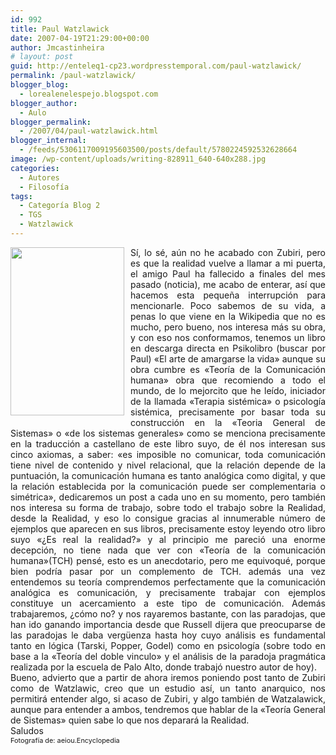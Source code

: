 ```yaml
---
id: 992
title: Paul Watzlawick
date: 2007-04-19T21:29:00+00:00
author: Jmcastinheira
# layout: post
guid: http://enteleq1-cp23.wordpresstemporal.com/paul-watzlawick/
permalink: /paul-watzlawick/
blogger_blog:
  - lorealenelespejo.blogspot.com
blogger_author:
  - Aulo
blogger_permalink:
  - /2007/04/paul-watzlawick.html
blogger_internal:
  - /feeds/5306117009195603500/posts/default/5780224592532628664
image: /wp-content/uploads/writing-828911_640-640x288.jpg
categories:
  - Autores
  - Filosofía
tags:
  - Categoría Blog 2
  - TGS
  - Watzlawick
---
```

<div style="text-align: justify;">
  <a href="http://aeiou.iicm.tugraz.at/aeiou.encyclop.data.image.w/w222383a.jpg"><img class="alignleft" style="margin: 0pt 10px 10px 0pt; float: left; cursor: pointer; width: 182px; height: 269px;" src="http://aeiou.iicm.tugraz.at/aeiou.encyclop.data.image.w/w222383a.jpg" alt="" border="0" /></a>Sí, lo sé, aún no he acabado con Zubiri, pero es que la realidad vuelve a llamar a mi puerta, el amigo Paul ha fallecido a finales del mes pasado (noticia), me acabo de enterar, así que hacemos esta pequeña interrupción para mencionarle. Poco sabemos de su vida, a penas lo que viene en la Wikipedia que no es mucho, pero bueno, nos interesa más su obra, y con eso nos conformamos, tenemos un libro en descarga directa en Psikolibro (buscar por Paul) «El arte de amargarse la vida» aunque su obra cumbre es «Teoría de la Comunicación humana» obra que recomiendo a todo el mundo, de lo mejorcito que he leído, iniciador de la llamada «Terapia sistémica» o psicología sistémica, precisamente por basar toda su construcción en la «Teoria General de Sistemas» o «de los sistemas generales» como se menciona precisamente en la traducción a castellano de este libro suyo, de él nos interesan sus cinco axiomas, a saber: «es imposible no comunicar, toda comunicación tiene nivel de contenido y nivel relacional, que la relación depende de la puntuación, la comunicación humana es tanto analógica como digital, y que la relación establecida por la comunicación puede ser complementaria o simétrica», dedicaremos un post a cada uno en su momento, pero también nos interesa su forma de trabajo, sobre todo el trabajo sobre la Realidad, desde la Realidad, y eso lo consigue gracias al innumerable número de ejemplos que aparecen en sus libros, precisamente estoy leyendo otro libro suyo «¿Es real la realidad?» y al principio me pareció una enorme decepción, no tiene nada que ver con «Teoría de la comunicación humana»(TCH) pensé, esto es un anecdotario, pero me equivoqué, porque bien podría pasar por un complemento de TCH. además una vez entendemos su teoría comprendemos perfectamente que la comunicación analógica es comunicación, y precisamente trabajar con ejemplos constituye un acercamiento a este tipo de comunicación. Además trabajaremos, ¿cómo no? y nos rayaremos bastante, con las paradojas, que han ido ganando importancia desde que Russell dijera que preocuparse de las paradojas le daba vergüenza hasta hoy cuyo análisis es fundamental tanto en lógica (Tarski, Popper, Godel) como en psicología (sobre todo en base a la «Teoría del doble vinculo» y el análisis de la paradoja pragmática realizada por la escuela de Palo Alto, donde trabajó nuestro autor de hoy).<br /> Bueno, advierto que a partir de ahora iremos poniendo post tanto de Zubiri como de Watzlawic, creo que un estudio así, un tanto anarquico, nos permitirá entender algo, si acaso de Zubiri, y algo también de Watzalawick, aunque para entender a ambos, tendremos que hablar de la «Teoría General de Sistemas» quien sabe lo que nos deparará la Realidad.<br /> Saludos<br style="text-align: justify;" />
</div>

<div style="text-align: justify;">
  <span style="font-size: 78%;">Fotografía de: aeiou.Encyclopedia</span>
</div>